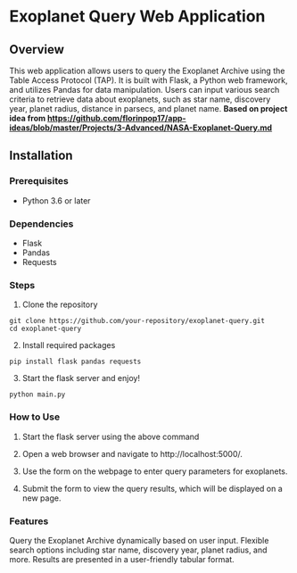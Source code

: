 # Exoplanet Query Web Application
## Overview
This web application allows users to query the Exoplanet Archive using the Table Access Protocol (TAP). It is built with Flask, a Python web framework, and utilizes Pandas for data manipulation. Users can input various search criteria to retrieve data about exoplanets, such as star name, discovery year, planet radius, distance in parsecs, and planet name. **Based on project idea from https://github.com/florinpop17/app-ideas/blob/master/Projects/3-Advanced/NASA-Exoplanet-Query.md**

## Installation

### Prerequisites
- Python 3.6 or later

### Dependencies
- Flask
- Pandas
- Requests

### Steps
1. Clone the repository
```
git clone https://github.com/your-repository/exoplanet-query.git
cd exoplanet-query
```

2. Install required packages 
```
pip install flask pandas requests
```

3. Start the flask server and enjoy!
```
python main.py
```

### How to Use
1. Start the flask server using the above command

2. Open a web browser and navigate to http://localhost:5000/.

3. Use the form on the webpage to enter query parameters for exoplanets.

4. Submit the form to view the query results, which will be displayed on a new page.

### Features
Query the Exoplanet Archive dynamically based on user input.
Flexible search options including star name, discovery year, planet radius, and more.
Results are presented in a user-friendly tabular format.
